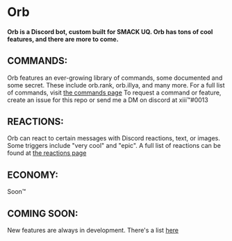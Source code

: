 # Orb
#### Orb is a Discord bot, custom built for SMACK UQ. Orb has tons of cool features, and there are more to come.

## COMMANDS:
Orb features an ever-growing library of commands, some documented and some secret. These include orb.rank, orb.illya, and many more.
For a full list of commands, visit [the commands page](commands.md)
To request a command or feature, create an issue for this repo or send me a DM on discord at xiii™#0013

## REACTIONS:
Orb can react to certain messages with Discord reactions, text, or images. Some triggers include "very cool" and "epic".
A full list of reactions can be found at [the reactions page](reactions.md)

## ECONOMY:
Soon™

## COMING SOON:
New features are always in development. There's a list [here](comingsoon.md)
